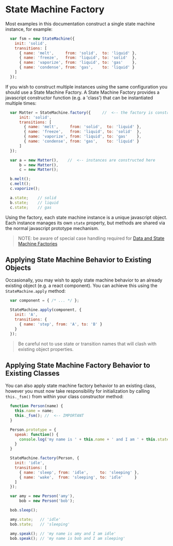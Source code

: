 # State Machine Factory

Most examples in this documentation construct a single state machine instance, for example:

```javascript
  var fsm = new StateMachine({
    init: 'solid',
    transitions: [
      { name: 'melt',     from: 'solid',  to: 'liquid' },
      { name: 'freeze',   from: 'liquid', to: 'solid'  },
      { name: 'vaporize', from: 'liquid', to: 'gas'    },
      { name: 'condense', from: 'gas',    to: 'liquid' }
    ]
  });
```

If you wish to construct multiple instances using the same configuration you should use a State
Machine Factory. A State Machine Factory provides a javascript constructor function (e.g. a 'class')
that can be instantiated multiple times:

```javascript
  var Matter = StateMachine.factory({     //  <-- the factory is constructed here
      init: 'solid',
      transitions: [
        { name: 'melt',     from: 'solid',  to: 'liquid' },
        { name: 'freeze',   from: 'liquid', to: 'solid'  },
        { name: 'vaporize', from: 'liquid', to: 'gas'    },
        { name: 'condense', from: 'gas',    to: 'liquid' }
      ]
  });

  var a = new Matter(),    //  <-- instances are constructed here
      b = new Matter(),
      c = new Matter();

  b.melt();
  c.melt();
  c.vaporize();

  a.state;    // solid
  b.state;    // liquid
  c.state;    // gas
```

Using the factory, each state machine instance is a unique javascript object. Each instance manages
its own `state` property, but methods are shared via the normal javascript prototype mechanism.

> NOTE: be aware of special case handling required for [Data and State Machine Factories](data-and-methods.md#data-and-state-machine-factories)
 
## Applying State Machine Behavior to Existing Objects

Occasionally, you may wish to apply state machine behavior to an already existing
object (e.g. a react component). You can achieve this using the `StateMachine.apply` method:

```javascript
  var component = { /* ... */ };

  StateMachine.apply(component, {
    init: 'A',
    transitions: {
      { name: 'step', from: 'A', to: 'B' }
    }
  });
```

> Be careful not to use state or transition names that will clash with existing object properties.

## Applying State Machine Factory Behavior to Existing Classes

You can also apply state machine factory behavior to an existing class, however you must now
take responsibility for initialization by calling `this._fsm()` from within your class
constructor method:

```javascript
  function Person(name) {
    this.name = name;
    this._fsm(); //  <-- IMPORTANT
  }

  Person.prototype = {
    speak: function() {
      console.log('my name is ' + this.name + ' and I am ' + this.state);
    }
  }

  StateMachine.factory(Person, {
    init: 'idle',
    transitions: [
      { name: 'sleep', from: 'idle',     to: 'sleeping' },
      { name: 'wake',  from: 'sleeping', to: 'idle'     }
    ]
  });

  var amy = new Person('amy'),
      bob = new Person('bob');

  bob.sleep();

  amy.state;   // 'idle'
  bob.state;   // 'sleeping'

  amy.speak(); // 'my name is amy and I am idle'
  bob.speak(); // 'my name is bob and I am sleeping'
```
